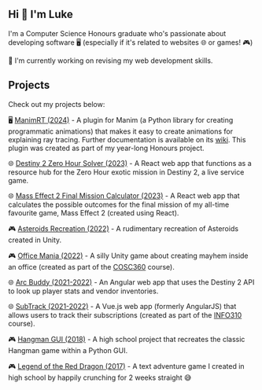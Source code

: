 ## Hi 👋 I'm Luke

I'm a Computer Science Honours graduate who's passionate about developing software 🖥️ (especially if it's related to websites 🌐 or games! 🎮)

🤔 I'm currently working on revising my web development skills.

## Projects

Check out my projects below:

🖥️ [ManimRT (2024)](https://github.com/62firelight/manimRT-490) - A plugin for Manim (a Python library for creating programmatic animations) that makes it easy to create animations for explaining ray tracing. Further documentation is available on its [wiki](https://github.com/62firelight/manimRT-490/wiki). This plugin was created as part of my year-long Honours project.

🌐 [Destiny 2 Zero Hour Solver (2023)](https://github.com/62firelight/d2-zero-hour-solver)  - A React web app that functions as a resource hub for the Zero Hour exotic mission in Destiny 2, a live service game.

🌐 [Mass Effect 2 Final Mission Calculator (2023)](https://github.com/62firelight/ME2FMC) - A React web app that calculates the possible outcomes for the final mission of my all-time favourite game, Mass Effect 2 (created using React).

🎮 [Asteroids Recreation (2022)](https://github.com/62firelight/AsteroidsRecreation) - A rudimentary recreation of Asteroids created in Unity.

🎮 [Office Mania (2022)](https://github.com/62firelight/OfficeMania) - A silly Unity game about creating mayhem inside an office (created as part of the [COSC360](https://cosc360.otago.ac.nz/) course).

🌐 [Arc Buddy (2021-2022)](https://github.com/62firelight/ArcBuddy-349) - An Angular web app that uses the Destiny 2 API to look up player stats and vendor inventories.

🌐 [SubTrack (2021-2022)](https://github.com/62firelight/SubTrack) - A Vue.js web app (formerly AngularJS) that allows users to track their subscriptions (created as part of the [INFO310](https://www.otago.ac.nz/courses/papers?papercode=INFO310) course).

🎮 [Hangman GUI (2018)](https://github.com/62firelight/hangman-python) - A high school project that recreates the classic Hangman game within a Python GUI.

🎮 [Legend of the Red Dragon (2017)](https://github.com/62firelight/adventure-game-python) - A text adventure game I created in high school by happily crunching for 2 weeks straight 😅

<!--
**62firelight/62firelight** is a ✨ _special_ ✨ repository because its `README.md` (this file) appears on your GitHub profile.

Here are some ideas to get you started:

- 🔭 I’m currently working on ...
- 🌱 I’m currently learning ...
- 👯 I’m looking to collaborate on ...
- 🤔 I’m looking for help with ...
- 💬 Ask me about ...
- 📫 How to reach me: ...
- 😄 Pronouns: ...
- ⚡ Fun fact: ...
-->
